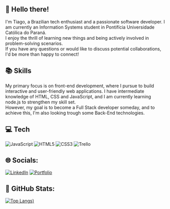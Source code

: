 <h2>👋 Hello there!</h2>
<p>I'm Tiago, a Brazilian tech enthusiast and a passionate software developer. I am currently an Information Systems student in Pontifícia Universidade Católica do Paraná.
<br>I enjoy the thrill of learning new things and being actively involved in problem-solving scenarios. <br>If you have any questions or would like to discuss potential collaborations, I'd be more than happy to connect!</p>

<h2>📚 Skills</h2>
<p>My primary focus is on front-end development, where I pursue to build interactive and user-friendly web applications. I have intermediate knowledge of HTML, CSS and JavaScript, and I am currently learning node.js to strengthen my skill set.
<br>However, my goal is to become a Full Stack developer someday, and to achieve this, I'm also looking trough some Back-End technologies.</p>

<h2>💻 Tech</h2>

![JavaScript](https://img.shields.io/badge/javascript-%23323330.svg?style=for-the-badge&logo=javascript&logoColor=%23F7DF1E)
![HTML5](https://img.shields.io/badge/html5-%23E34F26.svg?style=for-the-badge&logo=html5&logoColor=white)
![CSS3](https://img.shields.io/badge/css3-%231572B6.svg?style=for-the-badge&logo=css3&logoColor=white)
![Trello](https://img.shields.io/badge/Trello-%23026AA7.svg?style=for-the-badge&logo=Trello&logoColor=white)

<h2>🌐 Socials:</h2>

<a href="https://www.linkedin.com/in/tiago-bisolo-prestes-248445258/" target="_blank">![LinkedIn](https://img.shields.io/badge/linkedin-%230077B5.svg?style=for-the-badge&logo=linkedin&logoColor=white)</a>
<a href="https://bptiago.github.io/portfolio-in/" target="_blank">![Portfolio](https://img.shields.io/badge/Portfolio-%23000000.svg?style=for-the-badge&logo=firefox&logoColor=#FF7139)</a>

<h2>🧮 GitHub Stats:</h2>

[![Top Langs](https://github-readme-stats.vercel.app/api/top-langs/?username=bptiago&layout=compact&theme=dracula))](https://github.com/anuraghazra/github-readme-stats)
